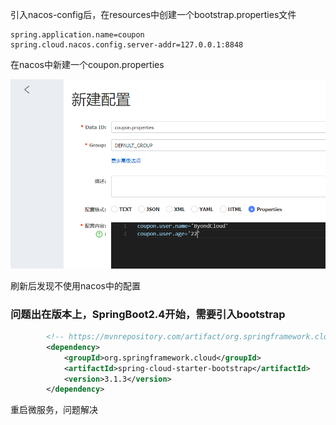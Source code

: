 引入nacos-config后，在resources中创建一个bootstrap.properties文件

```properties
spring.application.name=coupon
spring.cloud.nacos.config.server-addr=127.0.0.1:8848
```

在nacos中新建一个coupon.properties

![image-20220601221748971](image/5.nacos%E9%85%8D%E7%BD%AE%E8%AF%BB%E5%8F%96%E4%B8%8D%E5%88%B0/image-20220601221748971.png)

刷新后发现不使用nacos中的配置

### 问题出在版本上，SpringBoot2.4开始，需要引入bootstrap

```xml
        <!-- https://mvnrepository.com/artifact/org.springframework.cloud/spring-cloud-starter-bootstrap -->
        <dependency>
            <groupId>org.springframework.cloud</groupId>
            <artifactId>spring-cloud-starter-bootstrap</artifactId>
            <version>3.1.3</version>
        </dependency>
```

重启微服务，问题解决
